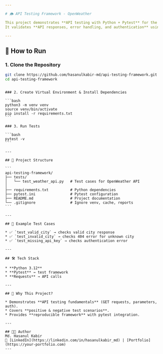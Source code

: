 ```yaml
---

# 🌦️ API Testing Framework - OpenWeather

This project demonstrates **API testing with Python + Pytest** for the [OpenWeather API](https://openweathermap.org/api).
It validates **API responses, error handling, and authentication** using automated test cases.

---
```


## 🚀 How to Run

### 1. Clone the Repository

```bash
git clone https://github.com/hasanulkabir-md/api-testing-framework.git
cd api-testing-framework
```

````

### 2. Create Virtual Environment & Install Dependencies

```bash
python3 -m venv venv
source venv/bin/activate
pip install -r requirements.txt
```

### 3. Run Tests

```bash
pytest -v
```

---

## 📂 Project Structure

```
api-testing-framework/
├── tests/
│   └── test_weather_api.py   # Test cases for OpenWeather API
│
├── requirements.txt          # Python dependencies
├── pytest.ini                # Pytest configuration
├── README.md                 # Project documentation
└── .gitignore                # Ignore venv, cache, reports
```

---

## 🧪 Example Test Cases

* ✅ `test_valid_city` → checks valid city response
* ✅ `test_invalid_city` → checks 404 error for unknown city
* ✅ `test_missing_api_key` → checks authentication error

---

## 🛠 Tech Stack

* **Python 3.12**
* **Pytest** → test framework
* **Requests** → API calls

---

## 🎯 Why This Project?

* Demonstrates **API testing fundamentals** (GET requests, parameters, auth).
* Covers **positive & negative test scenarios**.
* Provides **reproducible framework** with pytest integration.

---

## 👨‍💻 Author
Md. Hasanul Kabir
🔗 [LinkedIn](https://linkedin.com/in/hasanulkabir_md) | [Portfolio](https://your-portfolio.com)
---




